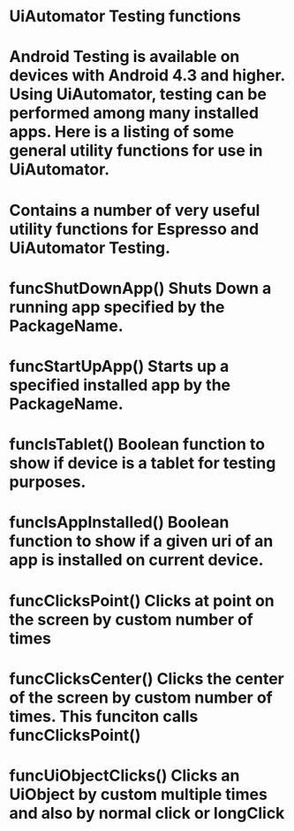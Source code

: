 # UiAutomator Testing functions


# Android Testing is available on devices with Android 4.3 and higher.  Using UiAutomator, testing can be performed among many installed apps.  Here is a listing of some general utility functions for use in UiAutomator.

# Contains a number of very useful utility functions for Espresso and UiAutomator Testing.

# funcShutDownApp()  Shuts Down a running app specified by the PackageName.
# funcStartUpApp()   Starts up a specified installed app by the PackageName.
# funcIsTablet()     Boolean function to show if device is a tablet for testing purposes.
# funcIsAppInstalled() Boolean function to show if a given uri of an app is installed on current device.
# funcClicksPoint()  Clicks at point on the screen by custom number of times
# funcClicksCenter() Clicks the center of the screen by custom number of times. This funciton calls funcClicksPoint()
# funcUiObjectClicks() Clicks an UiObject by custom multiple times and also by normal click or longClick
